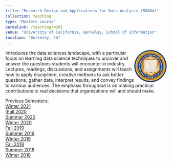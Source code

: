```yaml
---
title: "Research Design and Applications for Data Analysis (RDADA)"
collection: teaching
type: "Masters course"
permalink: /teaching/w201
venue: "University of California, Berkeley, School of Information"
location: "Berkeley, CA"
---
```


<img align="right" src='/images/berkeley_seal.png'> Introduces the data sciences landscape, with a particular focus on learning data science techniques to uncover and answer the questions students will encounter in industry. Lectures, readings, discussions, and assignments will teach how to apply disciplined, creative methods to ask better questions, gather data, interpret results, and convey findings to various audiences. The emphasis throughout is on making practical contributions to real decisions that organizations will and should make.

Previous Semesters:  
[Winter 2021]()<br/>
[[Fall 2020]()<br/>
[Summer 2020]()<br/>
[Winter 2020]()<br/>
[Fall 2019]()<br/>
[Summer 2019]()<br/>
[Winter 2019]()<br/>
[Fall 2018]()<br/>
[Summer 2018]()<br/>
[Winter 2018]()<br/>